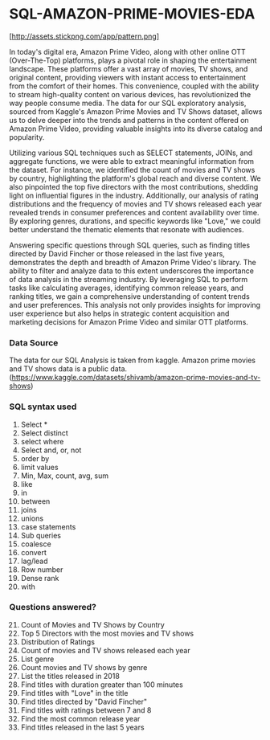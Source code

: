 # SQL-AMAZON-PRIME-MOVIES-EDA
[http://assets.stickpng.com/app/pattern.png]

In today's digital era, Amazon Prime Video, along with other online OTT (Over-The-Top) platforms, plays a pivotal role in shaping the entertainment landscape. These platforms offer a vast array of movies, TV shows, and original content, providing viewers with instant access to entertainment from the comfort of their homes. This convenience, coupled with the ability to stream high-quality content on various devices, has revolutionized the way people consume media. The data for our SQL exploratory analysis, sourced from Kaggle's Amazon Prime Movies and TV Shows dataset, allows us to delve deeper into the trends and patterns in the content offered on Amazon Prime Video, providing valuable insights into its diverse catalog and popularity.

Utilizing various SQL techniques such as SELECT statements, JOINs, and aggregate functions, we were able to extract meaningful information from the dataset. For instance, we identified the count of movies and TV shows by country, highlighting the platform's global reach and diverse content. We also pinpointed the top five directors with the most contributions, shedding light on influential figures in the industry. Additionally, our analysis of rating distributions and the frequency of movies and TV shows released each year revealed trends in consumer preferences and content availability over time. By exploring genres, durations, and specific keywords like "Love," we could better understand the thematic elements that resonate with audiences.

Answering specific questions through SQL queries, such as finding titles directed by David Fincher or those released in the last five years, demonstrates the depth and breadth of Amazon Prime Video's library. The ability to filter and analyze data to this extent underscores the importance of data analysis in the streaming industry. By leveraging SQL to perform tasks like calculating averages, identifying common release years, and ranking titles, we gain a comprehensive understanding of content trends and user preferences. This analysis not only provides insights for improving user experience but also helps in strategic content acquisition and marketing decisions for Amazon Prime Video and similar OTT platforms.




### Data Source
The data for our SQL Analysis is taken from kaggle. Amazon prime movies and TV shows data is a public data.(https://www.kaggle.com/datasets/shivamb/amazon-prime-movies-and-tv-shows)







### SQL syntax used
1. Select *
2. Select distinct
3. select where
4. Select and, or, not
5. order by
6. limit values
7. Min, Max, count, avg, sum
8. like
9. in
10. between
11. joins
12. unions
13. case statements
14. Sub queries
15. coalesce
16. convert
17. lag/lead
18. Row number
19. Dense rank
20. with

### Questions answered?
21. Count of Movies and TV Shows by Country
22. Top 5 Directors with the most movies and TV shows
23. Distribution of Ratings
24. Count of movies and TV shows released each year
25. List genre
26. Count movies and TV shows by genre
27. List the titles released in 2018
28. Find titles with duration greater than 100 minutes
29. Find titles with "Love" in the title
30. Find titles directed by "David Fincher"
31. Find titles with ratings between 7 and 8
32. Find the most common release year
33. Find titles released in the last 5 years
    
     
